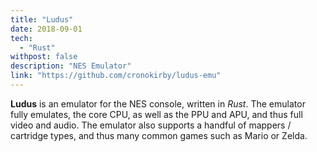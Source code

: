 ```yaml
---
title: "Ludus"
date: 2018-09-01
tech:
  - "Rust"
withpost: false
description: "NES Emulator"
link: "https://github.com/cronokirby/ludus-emu"
---
```


**Ludus** is an emulator for the NES console, written in *Rust*. The emulator
fully emulates, the core CPU, as well as the PPU and APU, and thus full video
and audio. The emulator also supports a handful of mappers / cartridge types, and thus
many common games such as Mario or Zelda.
<!--more-->